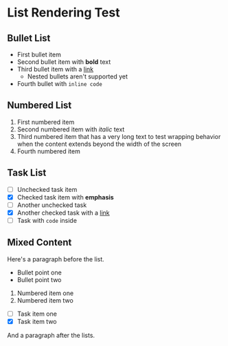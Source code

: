 # List Rendering Test

## Bullet List
- First bullet item
- Second bullet item with **bold** text
- Third bullet item with a [link](https://example.com)
  - Nested bullets aren't supported yet
- Fourth bullet with `inline code`

## Numbered List
1. First numbered item
2. Second numbered item with *italic* text
3. Third numbered item that has a very long text to test wrapping behavior when the content extends beyond the width of the screen
4. Fourth numbered item

## Task List
- [ ] Unchecked task item
- [x] Checked task item with **emphasis**
- [ ] Another unchecked task
- [x] Another checked task with a [link](https://github.com)
- [ ] Task with `code` inside

## Mixed Content
Here's a paragraph before the list.

- Bullet point one
- Bullet point two

1. Numbered item one
2. Numbered item two

- [ ] Task item one
- [x] Task item two

And a paragraph after the lists.